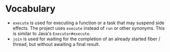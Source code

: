 # Vocabulary

* `execute` is used for executing a function or a task that may suspend side effects. The project uses `execute` instead of `run` or other synonyms. This is similar to Java's `Executor#execute`.
* `join` is used for waiting for the completion of an already started fiber / thread, but without awaiting a final result.
